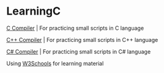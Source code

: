 # LearningC

<a href="https://www.w3schools.com/c/c_compiler.php">C Compiler</a> | For practicing small scripts in C language

<a href="https://www.w3schools.com/cpp/cpp_compiler.asp">C++ Compiler</a> | For practicing small scripts in C++ language

<a href="https://www.w3schools.com/cpp/cpp_compiler.asp">C# Compiler</a> | For practicing small scripts in C# language


Using <a href="https://www.w3schools.com/default.asp">W3Schools</a> for learning material

